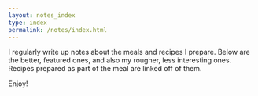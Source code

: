 ```yaml
---
layout: notes_index
type: index
permalink: /notes/index.html
---
```


I regularly write up notes about the meals and recipes I prepare. Below are the better, featured ones, and also my rougher, less interesting ones. Recipes prepared as part of the meal are linked off of them.

Enjoy!
